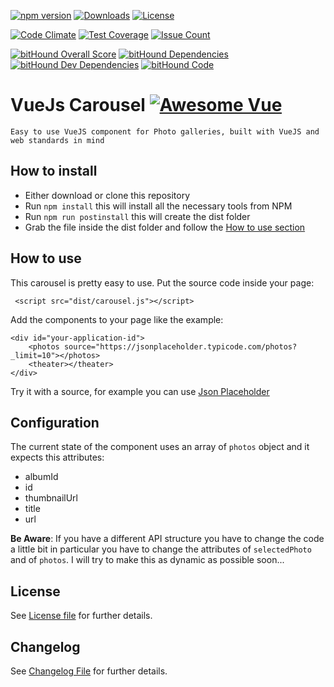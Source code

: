[![npm version](https://img.shields.io/npm/v/vuejs-carousel.svg)](https://www.npmjs.com/package/vuejs-carousel)
[![Downloads](https://img.shields.io/npm/dt/vuejs-carousel.svg)](https://www.npmjs.com/package/vuejs-carousel)
[![License](https://img.shields.io/npm/l/vuejs-carousel.svg)](https://www.npmjs.com/package/vuejs-carousel)

[![Code Climate](https://codeclimate.com/github/ludo237/vuejs-carousel/badges/gpa.svg)](https://codeclimate.com/github/ludo237/vuejs-carousel)
[![Test Coverage](https://codeclimate.com/github/ludo237/vuejs-carousel/badges/coverage.svg)](https://codeclimate.com/github/ludo237/vuejs-carousel/coverage)
[![Issue Count](https://codeclimate.com/github/ludo237/vuejs-carousel/badges/issue_count.svg)](https://codeclimate.com/github/ludo237/vuejs-carousel)

[![bitHound Overall Score](https://www.bithound.io/github/ludo237/vuejs-carousel/badges/score.svg)](https://www.bithound.io/github/ludo237/vuejs-carousel)
[![bitHound Dependencies](https://www.bithound.io/github/ludo237/vuejs-carousel/badges/dependencies.svg)](https://www.bithound.io/github/ludo237/vuejs-carousel/master/dependencies/npm)
[![bitHound Dev Dependencies](https://www.bithound.io/github/ludo237/vuejs-carousel/badges/devDependencies.svg)](https://www.bithound.io/github/ludo237/vuejs-carousel/master/dependencies/npm)
[![bitHound Code](https://www.bithound.io/github/ludo237/vuejs-carousel/badges/code.svg)](https://www.bithound.io/github/ludo237/vuejs-carousel)

# VueJs Carousel [![Awesome Vue](https://cdn.rawgit.com/sindresorhus/awesome/d7305f38d29fed78fa85652e3a63e154dd8e8829/media/badge.svg)](https://github.com/vuejs/awesome-vue)

    Easy to use VueJS component for Photo galleries, built with VueJS and web standards in mind

## How to install

- Either download or clone this repository
- Run `npm install` this will install all the necessary tools from NPM
- Run `npm run postinstall` this will create the dist folder
- Grab the file inside the dist folder and follow the [How to use section](#how-to-use)


## How to use
This carousel is pretty easy to use. Put the source code inside your page:

     <script src="dist/carousel.js"></script>

Add the components to your page like the example:

    <div id="your-application-id">
        <photos source="https://jsonplaceholder.typicode.com/photos?_limit=10"></photos>
        <theater></theater>
    </div>

Try it with a source, for example you can use [Json Placeholder](http://jsonplaceholder.typicode.com/photos?_limit=10)


## Configuration
The current state of the component uses an array of `photos` object and it expects this attributes:

- albumId
- id
- thumbnailUrl
- title
- url

**Be Aware**: If you have a different API structure you have to change the code a little bit in particular
you have to change the attributes of `selectedPhoto` and of `photos`. I will try to make this as dynamic as 
possible soon...


## License

See [License file](LICENSE) for further details.

## Changelog

See [Changelog File](CHANGELOG) for further details.
